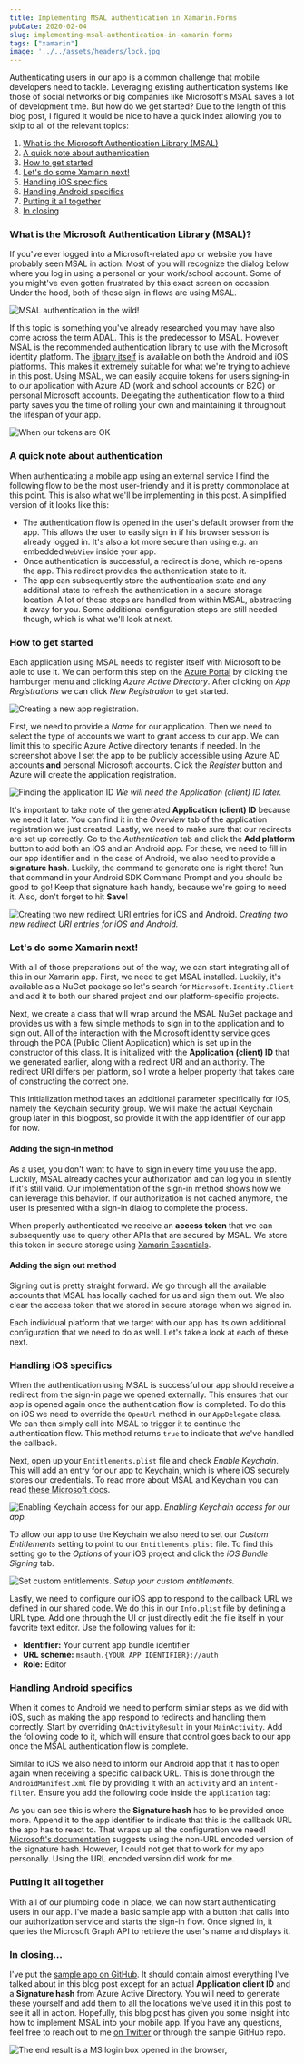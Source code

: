 ```yaml
---
title: Implementing MSAL authentication in Xamarin.Forms
pubDate: 2020-02-04
slug: implementing-msal-authentication-in-xamarin-forms
tags: ["xamarin"]
image: '../../assets/headers/lock.jpg'
---
```

Authenticating users in our app is a common challenge that mobile developers need to tackle. Leveraging existing authentication systems like those of social networks or big companies like Microsoft's MSAL saves a lot of development time. But how do we get started?
Due to the length of this blog post, I figured it would be nice to have a quick index allowing you to skip to all of the relevant topics:
1.  [What is the Microsoft Authentication Library (MSAL)](#what)
2.  [A quick note about authentication](#note)
3.  [How to get started](#getstarted)
4.  [Let's do some Xamarin next!](#xamarin)
5.  [Handling iOS specifics](#ios)
6.  [Handling Android specifics](#android)
7.  [Putting it all together](#wrapup)
8.  [In closing](#conclusion)

### <span id="what"/>What is the Microsoft Authentication Library (MSAL)?
If you've ever logged into a Microsoft-related app or website you have probably seen MSAL in action. Most of you will recognize the dialog below where you log in using a personal or your work/school account. Some of you might've even gotten frustrated by this exact screen on occasion. Under the hood, both of these sign-in flows are using MSAL.

![MSAL authentication in the wild!](/images/posts/image-38.png)

If this topic is something you've already researched you may have also come across the term ADAL. This is the predecessor to MSAL. However, MSAL is the recommended authentication library to use with the Microsoft identity platform. The [library itself](https://docs.microsoft.com/en-us/azure/active-directory/develop/msal-overview) is available on both the Android and iOS platforms. This makes it extremely suitable for what we're trying to achieve in this post.
Using MSAL, we can easily acquire tokens for users signing-in to our application with Azure AD (work and school accounts or B2C) or personal Microsoft accounts. Delegating the authentication flow to a third party saves you the time of rolling your own and maintaining it throughout the lifespan of your app.

![When our tokens are OK](/images/posts/source.gif)

### <span id="note"/>A quick note about authentication
When authenticating a mobile app using an external service I find the following flow to be the most user-friendly and it is pretty commonplace at this point. This is also what we'll be implementing in this post. A simplified version of it looks like this:
*   The authentication flow is opened in the user's default browser from the app. This allows the user to easily sign in if his browser session is already logged in. It's also a lot more secure than using e.g. an embedded `WebView` inside your app.
*   Once authentication is successful, a redirect is done, which re-opens the app. This redirect provides the authentication state to it.
*   The app can subsequently store the authentication state and any additional state to refresh the authentication in a secure storage location.
A lot of these steps are handled from within MSAL, abstracting it away for you. Some additional configuration steps are still needed though, which is what we'll look at next.

### <span id="getstarted"/>How to get started
Each application using MSAL needs to register itself with Microsoft to be able to use it. We can perform this step on the [Azure Portal](https://portal.azure.com) by clicking the hamburger menu and clicking _Azure Active Directory_. After clicking on _App Registrations_ we can click _New Registration_ to get started.

![Creating a new app registration.](/images/posts/image-39.png)

First, we need to provide a _Name_ for our application. Then we need to select the type of accounts we want to grant access to our app. We can limit this to specific Azure Active directory tenants if needed. In the screenshot above I set the app to be publicly accessible using Azure AD accounts **and** personal Microsoft accounts. Click the _Register_ button and Azure will create the application registration.

![Finding the application ID](/images/posts/image-40.png)
*We will need the Application (client) ID later.*

It's important to take note of the generated **Application (client) ID** because we need it later. You can find it in the _Overview_ tab of the application registration we just created. Lastly, we need to make sure that our redirects are set up correctly. Go to the _Authentication_ tab and click the **Add platform** button to add both an iOS and an Android app. For these, we need to fill in our app identifier and in the case of Android, we also need to provide a **signature hash**. Luckily, the command to generate one is right there! Run that command in your Android SDK Command Prompt and you should be good to go! Keep that signature hash handy, because we're going to need it. Also, don't forget to hit **Save**!

![Creating two new redirect URI entries for iOS and Android.](/images/posts/image-49.png)
*Creating two new redirect URI entries for iOS and Android.*

### <span id="xamarin"/>Let's do some Xamarin next!
With all of those preparations out of the way, we can start integrating all of this in our Xamarin app. First, we need to get MSAL installed. Luckily, it's available as a NuGet package so let's search for `Microsoft.Identity.Client` and add it to both our shared project and our platform-specific projects.

Next, we create a class that will wrap around the MSAL NuGet package and provides us with a few simple methods to sign in to the application and to sign out. All of the interaction with the Microsoft identity service goes through the PCA (Public Client Application) which is set up in the constructor of this class. It is initialized with the **Application (client) ID** that we generated earlier, along with a redirect URI and an authority. The redirect URI differs per platform, so I wrote a helper property that takes care of constructing the correct one.

<script src="https://gist.github.com/sthewissen/e37c107f702f25b436f3e7396c1b1d04.js"></script>  

This initialization method takes an additional parameter specifically for iOS, namely the Keychain security group. We will make the actual Keychain group later in this blogpost, so provide it with the app identifier of our app for now.

#### Adding the sign-in method
As a user, you don't want to have to sign in every time you use the app. Luckily, MSAL already caches your authorization and can log you in silently if it's still valid. Our implementation of the sign-in method shows how we can leverage this behavior. If our authorization is not cached anymore, the user is presented with a sign-in dialog to complete the process.

<script src="https://gist.github.com/sthewissen/d78b6682ae7423051aa05d1ced9de73f.js"></script> 

When properly authenticated we receive an **access token** that we can subsequently use to query other APIs that are secured by MSAL. We store this token in secure storage using [Xamarin Essentials](https://github.com/xamarin/Essentials).

#### Adding the sign out method
Signing out is pretty straight forward. We go through all the available accounts that MSAL has locally cached for us and sign them out. We also clear the access token that we stored in secure storage when we signed in.

<script src="https://gist.github.com/sthewissen/adbf692296eb5747ba041f5ad6ecd8cb.js"></script>

Each individual platform that we target with our app has its own additional configuration that we need to do as well. Let's take a look at each of these next.

### <span id="ios"/>Handling iOS specifics
When the authentication using MSAL is successful our app should receive a redirect from the sign-in page we opened externally. This ensures that our app is opened again once the authentication flow is completed. To do this on iOS we need to override the `OpenUrl` method in our `AppDelegate` class. We can then simply call into MSAL to trigger it to continue the authentication flow. This method returns `true` to indicate that we've handled the callback.

<script src="https://gist.github.com/sthewissen/ef060dbb4b4ea67d45e586ed55899719.js"></script>

Next, open up your `Entitlements.plist` file and check _Enable Keychain_. This will add an entry for our app to Keychain, which is where iOS securely stores our credentials. To read more about MSAL and Keychain you can read [these Microsoft docs](https://docs.microsoft.com/en-us/azure/active-directory/develop/msal-net-xamarin-ios-considerations).

![Enabling Keychain access for our app.](/images/posts/image-45.png)
*Enabling Keychain access for our app.*

To allow our app to use the Keychain we also need to set our _Custom Entitlements_ setting to point to our `Entitlements.plist` file. To find this setting go to the _Options_ of your iOS project and click the _iOS Bundle Signing_ tab.

![Set custom entitlements.](/images/posts/image-42.png)
*Setup your custom entitlements.*

Lastly, we need to configure our iOS app to respond to the callback URL we defined in our shared code. We do this in our `Info.plist` file by defining a URL type. Add one through the UI or just directly edit the file itself in your favorite text editor. Use the following values for it:

*   **Identifier:** Your current app bundle identifier
*   **URL scheme:** `msauth.{YOUR APP IDENTIFIER}://auth`
*   **Role:** Editor

<script src="https://gist.github.com/sthewissen/36bfdef717b7c275c0d9780a7657aa3f.js"></script>

### <span id="android"/>Handling Android specifics
When it comes to Android we need to perform similar steps as we did with iOS, such as making the app respond to redirects and handling them correctly. Start by overriding `OnActivityResult` in your `MainActivity`. Add the following code to it, which will ensure that control goes back to our app once the MSAL authentication flow is complete.

<script src="https://gist.github.com/sthewissen/614859b5139c2c8c9c2988091239aff4.js"></script>

Similar to iOS we also need to inform our Android app that it has to open again when receiving a specific callback URL. This is done through the `AndroidManifest.xml` file by providing it with an `activity` and an `intent-filter`. Ensure you add the following code inside the `application` tag:

<script src="https://gist.github.com/sthewissen/f2ebe9934ab19624ec6ab8160b173c69.js"></script>
  
As you can see this is where the **Signature hash** has to be provided once more. Append it to the app identifier to indicate that this is the callback URL the app has to react to. That wraps up all the configuration we need! [Microsoft's documentation](https://docs.microsoft.com/en-us/azure/active-directory/develop/tutorial-v2-android) suggests using the non-URL encoded version of the signature hash. However, I could not get that to work for my app personally. Using the URL encoded version did work for me.

### <span id="wrapup"/>Putting it all together
With all of our plumbing code in place, we can now start authenticating users in our app. I've made a basic sample app with a button that calls into our authorization service and starts the sign-in flow. Once signed in, it queries the Microsoft Graph API to retrieve the user's name and displays it.

<script src="https://gist.github.com/sthewissen/874be19d9e636549ade3de496d7a85d5.js"></script>  

### <span id="conclusion"/>In closing...
I've put the [sample app on GitHub](https://github.com/sthewissen/MSALSample). It should contain almost everything I've talked about in this blog post except for an actual **Application client ID** and a **Signature hash** from Azure Active Directory. You will need to generate these yourself and add them to all the locations we've used it in this post to see it all in action. Hopefully, this blog post has given you some insight into how to implement MSAL into your mobile app. If you have any questions, feel free to reach out to me [on Twitter](https://www.twitter.com/devnl) or through the sample GitHub repo.

![The end result is a MS login box opened in the browser,](/images/posts/image-44.png?style=halfsize)